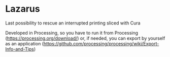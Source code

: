 # Lazarus
Last possibility to rescue an interrupted printing sliced with Cura

Developed in Processing, so you have to run it from Processing (https://processing.org/download/) or, if needed, you can export by yourself as an application (https://github.com/processing/processing/wiki/Export-Info-and-Tips)
